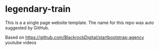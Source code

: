 # legendary-train

This is a a single page website template. The name for this repo was auto suggested by GitHub.

Based on
  https://github.com/BlackrockDigital/startbootstrap-agency
  youtube videos
